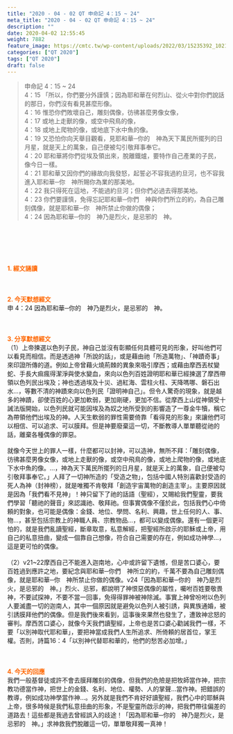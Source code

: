 ```yaml
---
title: "2020 - 04 - 02 QT 申命記 4：15 ~ 24"
meta_title: "2020 - 04 - 02 QT 申命記 4：15 ~ 24"
description: ""
date: 2020-04-02 12:55:45
weight: 7882
feature_image: https://cmtc.tw/wp-content/uploads/2022/03/15235392_10211799862337740_180693556567566654_o-1.webp
categories: ["QT 2020"]
tags: ["QT 2020"]
draft: false
---
```


<blockquote>申命記 4：15 ~ 24<br />
4：15 「所以，你們要分外謹慎；因為耶和華在何烈山、從火中對你們說話的那日，你們沒有看見甚麼形像。<br />
4：16 惟恐你們敗壞自己，雕刻偶像，彷彿甚麼男像女像，<br />
4：17 或地上走獸的像，或空中飛鳥的像，<br />
4：18 或地上爬物的像，或地底下水中魚的像。<br />
4：19 又恐怕你向天舉目觀看，見耶和華─你的　神為天下萬民所擺列的日月星，就是天上的萬象，自己便被勾引敬拜事奉它。<br />
4：20 耶和華將你們從埃及領出來，脫離鐵爐，要特作自己產業的子民，像今日一樣。<br />
4：21 耶和華又因你們的緣故向我發怒，起誓必不容我過約旦河，也不容我進入耶和華─你　神所賜你為業的那美地。<br />
4：22 我只得死在這地，不能過約旦河；但你們必過去得那美地。<br />
4：23 你們要謹慎，免得忘記耶和華─你們　神與你們所立的約，為自己雕刻偶像，就是耶和華─你　神所禁止你做的偶像；<br />
4：24 因為耶和華─你的　神乃是烈火，是忌邪的　神。</blockquote><br />
&nbsp;<br />
<br />
&nbsp;<br />
<br />
<span style="color: #ff6600;"><strong>1. </strong><strong>經文誦讀</strong></span><br />
<br />
<span style="color: #ff6600;"><strong> </strong></span><br />
<br />
<span style="color: #ff6600;"><strong>2. 今天默想</strong><strong>經文<br />
</strong></span>申 4：24 因為耶和華─你的　神乃是烈火，是忌邪的　神。<br />
<br />
&nbsp;<br />
<br />
<span style="color: #ff6600;"><strong>3. 分享默想經文<br />
</strong></span>（1）上帝揀選以色列子民，神自己並沒有彰顯任何具體可見的形象，好叫他們可以看見而相信。而是透過神「所說的話」，或是藉由祂「所造萬物」、「神蹟奇事」來印證所傳的道。例如上帝曾藉火燒荊棘的異象來吸引摩西；或藉由摩西丟杖變蛇、手長大痲瘋得潔淨與使水變血，來向以色列百姓證明耶和華已經揀選了摩西帶領以色列民出埃及；神也透過埃及十災、過紅海、雲柱火柱、天降嗎哪、磐石出水…，等數不清的神蹟來向以色列民「證明神自己」。但令人驚奇的現象，就是越多的神蹟，卻使百姓的心更加軟弱，更加剛硬，更加不信。從摩西上山從神領受十誡法版開始，以色列民就可能因埃及為奴之地所受到的影響造了一尊金牛犢，稱它為帶領他們出埃及的神。人天生軟弱的罪性需要倚靠「看得見的形象」來讓他們可以相信、可以追求、可以膜拜。但是神要廢棄這一切，不斷教導人單單聽從祂的話，離棄各種偶像的罪惡。<br />
<br />
就像今天世上的罪人一樣，什麼都可以封神，可以造神，無所不拜：「雕刻偶像，彷彿甚麼男像女像，或地上走獸的像，或空中飛鳥的像，或地上爬物的像，或地底下水中魚的像。…，神為天下萬民所擺列的日月星，就是天上的萬象，自己便被勾引敬拜事奉它。」人拜了一切神所造的「受造之物」，包括中國人特別喜歡封受造的死人為神（封神榜），就是唯獨不肯敬拜「創造宇宙萬物的創造主宰」。主要原因就是因為「我們看不見神」！神只留下了祂的話語（聖經），又賜給我們聖靈，要我們學習「聽祂的聲音」來認識祂、敬拜祂。但事實偶像不僅於此，包括我們心中倚頼的對象，也可能是偶像：金錢、地位、學問、名利、興趣，世上任何的人、事、物…，甚至包括宗教上的神職人員、宗教物品…，都可以變成偶像。還有一個更可怕的，就是我們亂讀聖經，斷章取意，私意解經，把聖經所啟示的耶穌或上帝，用自己的私意扭曲，變成一個靠自己想像，符合自己需要的存在，例如成功神學…，這是更可怕的偶像。<br />
<br />
（2）v21~22摩西自己不能進入迦南地，心中或許留下遺憾，但是苦口婆心，要百姓過到應許之地，要紀念與耶和華─你們　神所立的約，千萬不要為自己雕刻偶像，就是耶和華─你　神所禁止你做的偶像。v24「因為耶和華─你的　神乃是烈火，是忌邪的　神。」烈火、忌邪，都說明了神恨惡偶像的屬性，囑咐百姓要敬畏神，不要試探神，不要不當一回事，免得得罪神被神除滅。事實上神曾吩咐以色列人要滅盡一切的迦南人，其中一個原因就是避免以色列人被引誘，與異族通婚，被引誘膜拜他們的偶像。但是我們後來看到，這事後來果然也發生了，遭致神忿怒的審判。摩西苦口婆心，就像今天我們讀聖經，上帝也是苦口婆心勸誡我們一樣，不要「以別神取代耶和華」，要把神當成我們人生所追求、所倚頼的居首位，掌王權。否則，詩篇16：4「以別神代替耶和華的，他們的愁苦必加增。」<br />
<br />
<span style="color: #ff6600;"><strong> </strong></span><br />
<br />
<span style="color: #ff6600;"><strong>4. 今天的回應<br />
</strong></span>我們一般基督徒或許不會去膜拜雕刻的偶像，但我們的危險是把牧師當作神，把宗教功德當作神，把世上的金錢、名利、地位、權勢、人的掌聲…當作神。把錯誤的教導，例如成功神學當作神…。另外就是我們不肯好好讀聖經，我們心中的耶穌與上帝，很多時候是我們私意扭曲的形象，不是聖靈所啟示的神，把我們帶往偏差的道路去！這些都是我過去曾經誤入的歧途！「因為耶和華─你的　神乃是烈火，是忌邪的　神。」求神救我們脫離這一切，單單敬拜獨一真神！
        